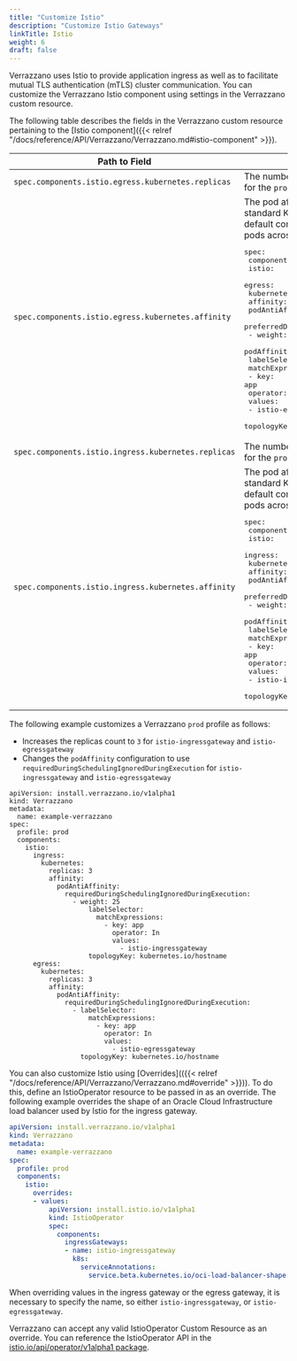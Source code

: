 ```yaml
---
title: "Customize Istio"
description: "Customize Istio Gateways"
linkTitle: Istio
weight: 6
draft: false
---
```


Verrazzano uses Istio to provide application ingress as well as to facilitate mutual TLS authentication (mTLS) cluster communication.
You can customize the Verrazzano Istio component using settings in the Verrazzano custom resource.

The following table describes the fields in the Verrazzano custom resource pertaining to the [Istio component]({{< relref "/docs/reference/API/Verrazzano/Verrazzano.md#istio-component" >}}).

| Path to Field                                       | Description |
| --- | --- |
| `spec.components.istio.egress.kubernetes.replicas`  | The number of pods to replicate.  The default is `2` for the `prod` profile and `1` for all other profiles. |
| `spec.components.istio.egress.kubernetes.affinity`  | The pod affinity definition expressed as a standard Kubernetes [affinity](https://kubernetes.io/docs/concepts/scheduling-eviction/assign-pod-node/#affinity-and-anti-affinity) definition.  The default configuration spreads the Istio gateway pods across the available nodes. <pre>spec:<br>  components:<br>    istio:<br>      egress:<br>        kubernetes:<br>          affinity:<br>            podAntiAffinity:<br>              preferredDuringSchedulingIgnoredDuringExecution:<br>                - weight: 100<br>                  podAffinityTerm:<br>                    labelSelector:<br>                      matchExpressions:<br>                        - key: app<br>                          operator: In<br>                          values:<br>                            - istio-egressgateway<br>                    topologyKey: kubernetes.io/hostname</pre>  |
| `spec.components.istio.ingress.kubernetes.replicas` | The number of pods to replicate.  The default is `2` for the `prod` profile and `1` for all other profiles. |
| `spec.components.istio.ingress.kubernetes.affinity` | The pod affinity definition expressed as a standard Kubernetes [affinity](https://kubernetes.io/docs/concepts/scheduling-eviction/assign-pod-node/#affinity-and-anti-affinity) definition.  The default configuration spreads the Istio gateway pods across the available nodes. <pre>spec:<br>  components:<br>    istio:<br>      ingress:<br>        kubernetes:<br>          affinity:<br>            podAntiAffinity:<br>              preferredDuringSchedulingIgnoredDuringExecution:<br>                - weight: 100<br>                  podAffinityTerm:<br>                    labelSelector:<br>                      matchExpressions:<br>                        - key: app<br>                          operator: In<br>                          values:<br>                            - istio-ingressgateway<br>                    topologyKey: kubernetes.io/hostname</pre> |

The following example customizes a Verrazzano `prod` profile as follows:
* Increases the replicas count to `3` for `istio-ingressgateway` and `istio-egressgateway`
* Changes the `podAffinity` configuration to use `requiredDuringSchedulingIgnoredDuringExecution` for `istio-ingressgateway` and `istio-egressgateway`

 ```
 apiVersion: install.verrazzano.io/v1alpha1
 kind: Verrazzano
 metadata:
   name: example-verrazzano
 spec:
   profile: prod
   components:
     istio:
       ingress:
         kubernetes:
           replicas: 3
           affinity:
             podAntiAffinity:
               requiredDuringSchedulingIgnoredDuringExecution:
                 - weight: 25
                     labelSelector:
                       matchExpressions:
                         - key: app
                           operator: In
                           values:
                             - istio-ingressgateway
                     topologyKey: kubernetes.io/hostname
       egress:
         kubernetes:
           replicas: 3
           affinity:
             podAntiAffinity:
               requiredDuringSchedulingIgnoredDuringExecution:
                 - labelSelector:
                     matchExpressions:
                       - key: app
                         operator: In
                         values:
                           - istio-egressgateway
                   topologyKey: kubernetes.io/hostname
 ```

You can also customize Istio using [Overrides](({{< relref "/docs/reference/API/Verrazzano/Verrazzano.md#override" >}})).
To do this, define an IstioOperator resource to be passed in as an override. The following example overrides the shape
of an Oracle Cloud Infrastructure load balancer used by Istio for the ingress gateway.
```yaml
apiVersion: install.verrazzano.io/v1alpha1
kind: Verrazzano
metadata:
  name: example-verrazzano
spec:
  profile: prod
  components:
    istio:
      overrides:
      - values:
          apiVersion: install.istio.io/v1alpha1
          kind: IstioOperator
          spec:
            components:
              ingressGateways:
              - name: istio-ingressgateway
                k8s:
                  serviceAnnotations:
                    service.beta.kubernetes.io/oci-load-balancer-shape: 10Mbps
```

When overriding values in the ingress gateway or the egress gateway, it is necessary to specify the name,
so either `istio-ingressgateway`, or `istio-egressgateway`.

Verrazzano can accept any valid IstioOperator Custom Resource as an override. You can reference the IstioOperator API
in the [istio.io/api/operator/v1alpha1 package](https://pkg.go.dev/istio.io/api/operator/v1alpha1).